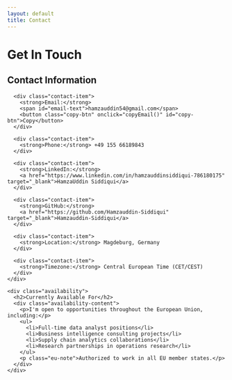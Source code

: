 ```yaml
---
layout: default
title: Contact
---
```


<div class="contact-page-container">
  <h1>Get In Touch</h1>

  <div class="split-layout">
    <div class="contact-essentials">
      <h2>Contact Information</h2>
      
      <div class="contact-item">
        <strong>Email:</strong> 
        <span id="email-text">hamzauddin54@gmail.com</span>
        <button class="copy-btn" onclick="copyEmail()" id="copy-btn">Copy</button>
      </div>
      
      <div class="contact-item">
        <strong>Phone:</strong> +49 155 66189843
      </div>
      
      <div class="contact-item">
        <strong>LinkedIn:</strong> 
        <a href="https://www.linkedin.com/in/hamzauddinsiddiqui-786180175" target="_blank">HamzaUddin Siddiqui</a>
      </div>
      
      <div class="contact-item">
        <strong>GitHub:</strong> 
        <a href="https://github.com/Hamzauddin-Siddiqui" target="_blank">Hamzauddin-Siddiqui</a>
      </div>
      
      <div class="contact-item">
        <strong>Location:</strong> Magdeburg, Germany
      </div>
      
      <div class="contact-item">
        <strong>Timezone:</strong> Central European Time (CET/CEST)
      </div>
    </div>
    
    <div class="availability">
      <h2>Currently Available For</h2>
      <div class="availability-content">
        <p>I'm open to opportunities throughout the European Union, including:</p>
        <ul>
          <li>Full-time data analyst positions</li>
          <li>Business intelligence consulting projects</li>
          <li>Supply chain analytics collaborations</li>
          <li>Research partnerships in operations research</li>
        </ul>
        <p class="eu-note">Authorized to work in all EU member states.</p>
      </div>
    </div>
  </div>
</div>
